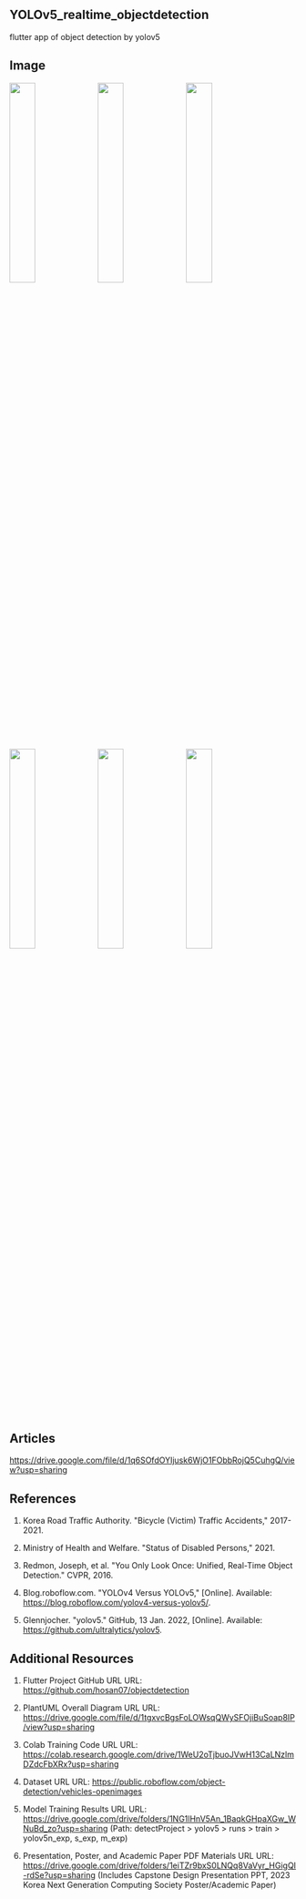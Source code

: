 ## YOLOv5_realtime_objectdetection
flutter app of object detection by yolov5

## Image
<img src = "https://github.com/hosan07/YOLOv5_realtime_objectdetection/assets/128561875/78085504-1539-4dd7-b253-f85033d114d4" width="30%" height="30%">
<img src = "https://github.com/hosan07/YOLOv5_realtime_objectdetection/assets/128561875/0745b9d7-9359-4d0f-b37e-ec49883a32dd" width="30%" height="30%">
<img src = "https://github.com/hosan07/YOLOv5_realtime_objectdetection/assets/128561875/84e88481-a71c-4d92-ba23-08774f3da1c2" width="30%" height="30%">

<img src = "https://github.com/hosan07/YOLOv5_realtime_objectdetection/assets/128561875/ba233876-c3d0-4f24-9121-cfe062d31c57" width="30%" height="30%">
<img src = "https://github.com/hosan07/YOLOv5_realtime_objectdetection/assets/128561875/c1a4c1dd-8569-4593-871d-f05f51b08d4a" width="30%" height="30%">
<img src = "https://github.com/hosan07/YOLOv5_realtime_objectdetection/assets/128561875/067152b9-68d4-4f2c-801e-e89fad28cae2" width="30%" height="30%">

## Articles
https://drive.google.com/file/d/1q6SOfdOYIjusk6WjO1FObbRojQ5CuhgQ/view?usp=sharing 

## References
1.  Korea Road Traffic Authority. "Bicycle (Victim) Traffic Accidents," 2017-2021.

1. Ministry of Health and Welfare. "Status of Disabled Persons," 2021.

3. Redmon, Joseph, et al. "You Only Look Once: Unified, Real-Time Object Detection." CVPR, 2016.

4. Blog.roboflow.com. "YOLOv4 Versus YOLOv5," [Online]. Available: https://blog.roboflow.com/yolov4-versus-yolov5/.

5. Glennjocher. "yolov5." GitHub, 13 Jan. 2022, [Online]. Available: https://github.com/ultralytics/yolov5.


## Additional Resources

1. Flutter Project GitHub URL
URL: https://github.com/hosan07/objectdetection

2. PlantUML Overall Diagram URL
URL: https://drive.google.com/file/d/1tgxvcBgsFoLOWsqQWySFOjiBuSoap8IP/view?usp=sharing

3. Colab Training Code URL
URL: https://colab.research.google.com/drive/1WeU2oTjbuoJVwH13CaLNzlmDZdcFbXRx?usp=sharing

4. Dataset URL
URL: https://public.roboflow.com/object-detection/vehicles-openimages

5. Model Training Results URL
URL: https://drive.google.com/drive/folders/1NG1lHnV5An_1BaqkGHpaXGw_WNuBd_zo?usp=sharing
(Path: detectProject > yolov5 > runs > train > yolov5n_exp, s_exp, m_exp)

6. Presentation, Poster, and Academic Paper PDF Materials URL
URL: https://drive.google.com/drive/folders/1eiTZr9bxS0LNQq8VaVyr_HGigQI-rdSe?usp=sharing
(Includes Capstone Design Presentation PPT, 2023 Korea Next Generation Computing Society Poster/Academic Paper)


